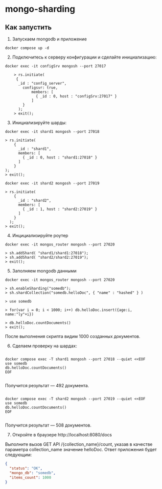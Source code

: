 # mongo-sharding

## Как запустить

1) Запускаем mongodb и приложение

```shell
docker compose up -d
```

2) Подключитесь к серверу конфигурации и сделайте инициализацию:

```shell
docker exec -it configSrv mongosh --port 27017

    > rs.initiate(
     {
      _id : "config_server",
        configsvr: true,
            members: [
              { _id : 0, host : "configSrv:27017" }
            ]
        }
      );
    > exit();
```

3) Инициализируйте шарды:

```shell
docker exec -it shard1 mongosh --port 27018

> rs.initiate(
    {
      _id : "shard1",
      members: [
        { _id : 0, host : "shard1:27018" }
      ]
    }
);
> exit();

docker exec -it shard2 mongosh --port 27019

> rs.initiate(
    {
      _id : "shard2",
      members: [
        { _id : 1, host : "shard2:27019" }
      ]
    }
  );
> exit();

```

4) Инцициализируйте роутер

```shell
docker exec -it mongos_router mongosh --port 27020

> sh.addShard( "shard1/shard1:27018");
> sh.addShard( "shard2/shard2:27019");
> exit();

```

5) Заполняем mongodb данными

```shell
docker exec -it mongos_router mongosh --port 27020

> sh.enableSharding("somedb");
> sh.shardCollection("somedb.helloDoc", { "name" : "hashed" } )

> use somedb

> for(var i = 0; i < 1000; i++) db.helloDoc.insert({age:i, name:"ly"+i})

> db.helloDoc.countDocuments() 
> exit();

```
После выполнения скрипта видим 1000 созданных документов. 

6) Сделаем проверку на шардах:

```shell

docker compose exec -T shard1 mongosh --port 27018 --quiet <<EOF
use somedb
db.helloDoc.countDocuments()
EOF
 
 ```
Получится результат — 492 документа.

```shell

docker compose exec -T shard2 mongosh --port 27019 --quiet <<EOF
use somedb
db.helloDoc.countDocuments()
EOF


```

Получится результат — 508 документов.

7) Откройте в браузере http://localhost:8080/docs

Выполните вызов GET API /{collection_name}/count, указав в качестве параметра collection_name значение helloDoc. 
Ответ приложения будет следующим:
```json
{
  "status": "OK",
  "mongo_db": "somedb",
  "items_count": 1000
}
```